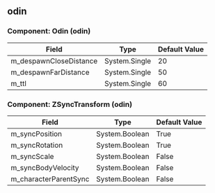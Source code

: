 ## odin

### Component: Odin (odin)

|Field|Type|Default Value|
|---|---|---|
|m_despawnCloseDistance|System.Single|20|
|m_despawnFarDistance|System.Single|50|
|m_ttl|System.Single|60|

### Component: ZSyncTransform (odin)

|Field|Type|Default Value|
|---|---|---|
|m_syncPosition|System.Boolean|True|
|m_syncRotation|System.Boolean|True|
|m_syncScale|System.Boolean|False|
|m_syncBodyVelocity|System.Boolean|False|
|m_characterParentSync|System.Boolean|False|

